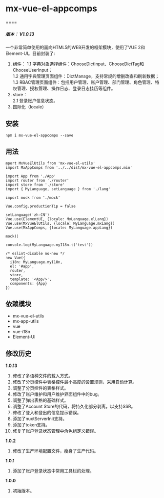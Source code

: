 # mx-vue-el-appcomps
====
<h5>版本： V1.0.13</h5>
一个非常简单使用的面向HTML5的WEB开发的框架模块，使用了VUE 2和Element-UI。目前封装了:

1. 组件：
  1.1 字典对象选择组件：ChooseDictInput、ChooseDictTag和ChooseUserInput；<br/>
  1.2 通用字典管理页面组件：DictManage，支持常规的增删改查和刷新数据；<br/>
  1.3 RBAC管理页面组件：包括用户管理、账户管理、部门管理、角色管理、特权管理、授权管理、操作日志、登录日志挂历等组件。<br/>
2. store：<br/>
  2.1 登录账户信息状态。<br/>
3. 国际化（locale）

## 安装
    npm i mx-vue-el-appcomps --save

## 用法
    mport MxVueElUtils from 'mx-vue-el-utils'
    import MxAppComps from '../../dist/mx-vue-el-appcomps.min'

    import App from './App'
    import router from './router'
    import store from './store'
    import { MyLanguage, setLanguage } from './lang'

    import mock from './mock'

    Vue.config.productionTip = false

    setLanguage('zh-CN')
    Vue.use(ElementUI, {locale: MyLanguage.elLang})
    Vue.use(MxVueElUtils, {locale: MyLanguage.mxLang})
    Vue.use(MxAppComps, {locale: MyLanguage.appLang})

    mock()

    console.log(MyLanguage.myI18n.t('test'))

    /* eslint-disable no-new */
    new Vue({
      i18n: MyLanguage.myI18n,
      el: '#app',
      router,
      store,
      template: '<App/>',
      components: {App}
    })


## 依赖模块
- mx-vue-el-utils
- mx-app-utils
- vue
- vue-i18n
- Element-UI


## 修改历史
**1.0.13**<br>
1. 修改了多语种文件的载入方式。
2. 修改了分页控件中表格控件最小高度的设置规则，采用自动计算。
3. 调整了分页控件的表格样式。
4. 修改了账户维护和用户维护界面组件中的bug。
5. 调整了弹出表格的基础样式。
6. 调整了Account Store的代码，将持久化部分剥离，以支持SSR。
7. 修改了登入和登出的信息提示错误。
8. 添加了nuxtServerInit支持。
9. 添加了token支持。
10. 修复了账户登录状态管理中角色组定义错误。

**1.0.2**<br>
1. 修改了生产环境配置文件，瘦身了生产代码。

**1.0.1**<br>
1. 添加了账户登录状态中常用工具栏的处理。

**1.0.0**<br>
1. 初始版本。
